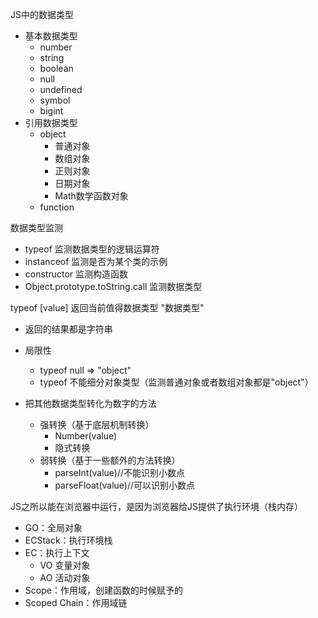 JS中的数据类型
- 基本数据类型
    + number
    + string
    + boolean
    + null
    + undefined
    + symbol
    + bigint
- 引用数据类型
    + object
        + 普通对象
        + 数组对象
        + 正则对象
        + 日期对象
        + Math数学函数对象
    + function


数据类型监测
- typeof 监测数据类型的逻辑运算符
- instanceof 监测是否为某个类的示例
- constructor 监测构造函数
- Object.prototype.toString.call 监测数据类型

typeof [value] 返回当前值得数据类型 "数据类型"
- 返回的结果都是字符串
- 局限性
    + typeof null => "object"
    + typeof 不能细分对象类型（监测普通对象或者数组对象都是"object"）

- 把其他数据类型转化为数字的方法
    + 强转换（基于底层机制转换）
        + Number(value)
        + 隐式转换
    + 弱转换（基于一些额外的方法转换）
        + parseInt(value)//不能识别小数点
        + parseFloat(value)//可以识别小数点



JS之所以能在浏览器中运行，是因为浏览器给JS提供了执行环境（栈内存）


- GO：全局对象
- ECStack：执行环境栈
- EC：执行上下文
    + VO 变量对象
    + AO 活动对象
- Scope：作用域，创建函数的时候赋予的
- Scoped Chain：作用域链